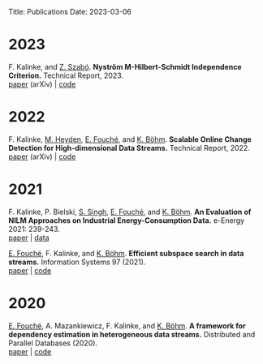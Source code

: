 Title: Publications
Date: 2023-03-06

# 2023

F. Kalinke, and [Z. Szabó](https://zoltansz.github.io/). __Nyström M-Hilbert-Schmidt Independence Criterion.__ Technical Report, 2023. </br>
[paper](https://arxiv.org/abs/2302.09930) (arXiv) | [code](https://github.com/FlopsKa/nystroem-mhsic)

# 2022

F. Kalinke, [M. Heyden](https://scholar.google.com/citations?user=VJeY0WcAAAAJ), [E. Fouché](https://edouardfouche.com/), and [K. Böhm](https://scholar.google.com/citations?user=RzCtTjYAAAAJ). __Scalable Online Change Detection for High-dimensional Data Streams.__ Technical Report, 2022.</br>
[paper](https://arxiv.org/abs/2205.12706) (arXiv) | [code](https://github.com/FlopsKa/mmdew-change-detector)

# 2021

F. Kalinke, P. Bielski, [S. Singh](https://scholar.google.com/citations?user=AUW65_oAAAAJ), [E. Fouché](https://edouardfouche.com/), and [K. Böhm](https://scholar.google.com/citations?user=RzCtTjYAAAAJ). __An Evaluation of NILM Approaches on Industrial Energy-Consumption Data.__ e-Energy 2021: 239-243.</br>
[paper](https://doi.org/10.1145/3447555.3464863) | [data](https://github.com/nilmtk/nilmtk/tree/master/nilmtk/dataset_converters/hipe)

[E. Fouché](https://edouardfouche.com/), F. Kalinke, and [K. Böhm](https://scholar.google.com/citations?user=RzCtTjYAAAAJ). __Efficient subspace search in data streams.__ Information Systems 97 (2021).</br> [paper](https://doi.org/10.1016/j.is.2020.101705) | [code](https://github.com/edouardfouche/SGMRD)

# 2020

[E. Fouché](https://edouardfouche.com/), A. Mazankiewicz, F. Kalinke, and [K. Böhm](https://scholar.google.com/citations?user=RzCtTjYAAAAJ). __A framework for dependency estimation in heterogeneous data streams.__ Distributed and Parallel Databases (2020).</br> [paper](https://link.springer.com/article/10.1007%2Fs10619-020-07295-x) | [code](https://github.com/edouardfouche/MCDE-extended)


